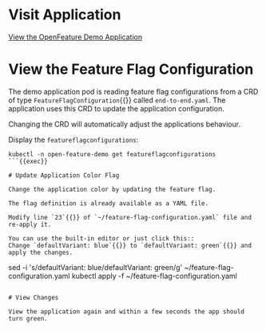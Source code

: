 # Visit Application

[View the OpenFeature Demo Application]({{TRAFFIC_HOST1_30000}})

# View the Feature Flag Configuration

The demo application pod is reading feature flag configurations from a CRD of type `FeatureFlagConfiguration`{{}} called `end-to-end.yaml`. The application uses this CRD to update the application configuration.

Changing the CRD will automatically adjust the applications behaviour.

Display the `featureflagconfigurations`:

```
kubectl -n open-feature-demo get featureflagconfigurations
```{{exec}}

# Update Application Color Flag

Change the application color by updating the feature flag.

The flag definition is already available as a YAML file.

Modify line `23`{{}} of `~/feature-flag-configuration.yaml` file and re-apply it.

You can use the built-in editor or just click this::
Change `defaultVariant: blue`{{}} to `defaultVariant: green`{{}} and apply the changes.

```
sed -i 's/defaultVariant: blue/defaultVariant: green/g' ~/feature-flag-configuration.yaml
kubectl apply -f ~/feature-flag-configuration.yaml
```{{exec}}

# View Changes

View the application again and within a few seconds the app should turn green.